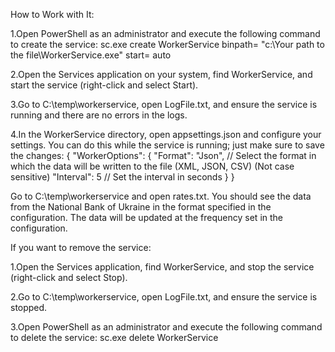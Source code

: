 How to Work with It:


1.Open PowerShell as an administrator and execute the following command to create the service: sc.exe create WorkerService binpath= "c:\Your path to the file\WorkerService.exe" start= auto

2.Open the Services application on your system, find WorkerService, and start the service (right-click and select Start).

3.Go to C:\temp\workerservice, open LogFile.txt, and ensure the service is running and there are no errors in the logs.

4.In the WorkerService directory, open appsettings.json and configure your settings. You can do this while the service is running; just make sure to save the changes:
{
  "WorkerOptions": {
    "Format": "Json", // Select the format in which the data will be written to the file (XML, JSON, CSV) (Not case sensitive)
    "Interval": 5 // Set the interval in seconds
  }
}

Go to C:\temp\workerservice and open rates.txt. You should see the data from the National Bank of Ukraine in the format specified in the configuration. The data will be updated at the frequency set in the configuration.

If you want to remove the service:


  1.Open the Services application, find WorkerService, and stop the service (right-click and select Stop).

  2.Go to C:\temp\workerservice, open LogFile.txt, and ensure the service is stopped.

  3.Open PowerShell as an administrator and execute the following command to delete the service: sc.exe delete WorkerService
